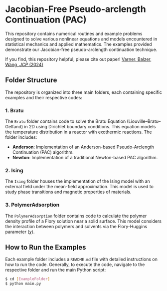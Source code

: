 # Jacobian-Free Pseudo-arclength Continuation (PAC)

This repository contains numerical routines and example problems designed to solve various nonlinear equations and models encountered in statistical mechanics and applied mathematics. The examples provided demonstrate our Jacobian-free pseudo-arclength continuation technique.

If you find, this repository helpful, please cite out paper! [Varner, Balzer, Wang, _JCP_ (2024)](https://doi.org/10.1063/5.0220849)

## Folder Structure

The repository is organized into three main folders, each containing specific examples and their respective codes:

### 1. Bratu

The `Bratu` folder contains code to solve the Bratu Equation (Liouville–Bratu–Gelfand) in 2D using Dirichlet boundary conditions. This equation models the temperature distribution in a reactor with exothermic reactions. The folder includes:

- **Anderson**: Implementation of an Anderson-based Pseudo-Arclength Continuation (PAC) algorithm.
- **Newton**: Implementation of a traditional Newton-based PAC algorithm.

### 2. Ising

The `Ising` folder houses the implementation of the Ising model with an external field under the mean-field approximation. This model is used to study phase transitions and magnetic properties of materials.

### 3. PolymerAdsorption

The `PolymerAdsorption` folder contains code to calculate the polymer density profile of a Flory solution near a solid surface. This model considers the interaction between polymers and solvents via the Flory-Huggins parameter ($\chi$).

## How to Run the Examples

Each example folder includes a `README.md` file with detailed instructions on how to run the code. Generally, to execute the code, navigate to the respective folder and run the main Python script:

```sh
$ cd [ExampleFolder]
$ python main.py
